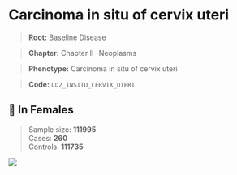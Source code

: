 # Carcinoma in situ of cervix uteri

> **Root:** Baseline Disease  

> **Chapter:** Chapter II- Neoplasms  

> **Phenotype:** Carcinoma in situ of cervix uteri  

> **Code:** `CD2_INSITU_CERVIX_UTERI`

## 👩 In Females  
> Sample size: **111995**  
> Cases: **260**  
> Controls: **111735**
<img src="/Disease/Figures/ALL/Baseline/CD2_INSITU_CERVIX_UTERI.png"/>
<CsvTable src="/Disease/Data/ALL/Baseline/LG_CD2_INSITU_CERVIX_UTERI.csv" label="🔍 View full results" />
